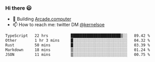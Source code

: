 ### Hi there 😃

- 🔨 Building [Arcade.computer](https://arcade.computer)
- 📫 How to reach me: twitter DM [@kernelsoe](https://twitter.com/kernelsoe)

<!--START_SECTION:waka-->

```txt
TypeScript   22 hrs          ██████████████████████▒░░   89.42 %
Other        1 hr 3 mins     █░░░░░░░░░░░░░░░░░░░░░░░░   04.32 %
Rust         50 mins         █░░░░░░░░░░░░░░░░░░░░░░░░   03.39 %
Markdown     18 mins         ▒░░░░░░░░░░░░░░░░░░░░░░░░   01.24 %
JSON         11 mins         ▒░░░░░░░░░░░░░░░░░░░░░░░░   00.75 %
```

<!--END_SECTION:waka-->
